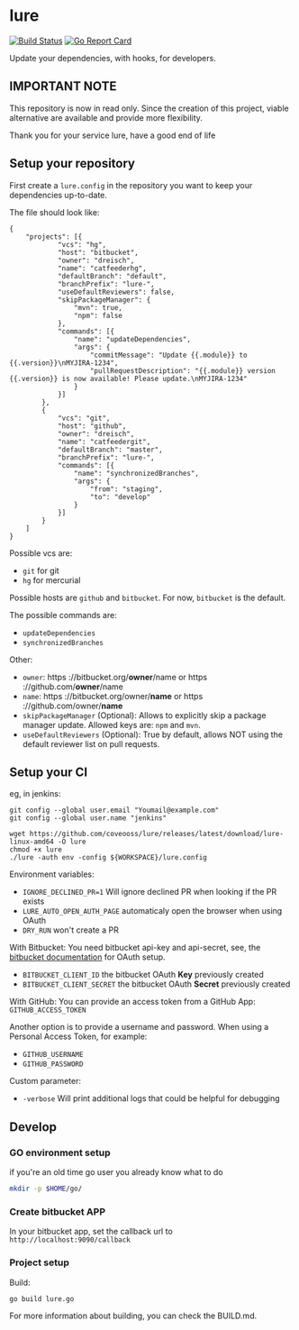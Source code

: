 # lure

[![Build Status](https://github.com/coveooss/lure/workflows/Go/badge.svg)](https://github.com/coveooss/lure/actions?query=workflow%3AGo)
[![Go Report Card](https://goreportcard.com/badge/github.com/coveooss/lure)](https://goreportcard.com/report/github.com/coveooss/lure)

Update your dependencies, with hooks, for developers.

## IMPORTANT NOTE
This repository is now in read only. Since the creation of this project, viable alternative are available and provide more flexibility.

Thank you for your service lure, have a good end of life

## Setup your repository

First create a `lure.config` in the repository you want to keep your dependencies up-to-date.

The file should look like:

```
{
    "projects": [{
            "vcs": "hg",
            "host": "bitbucket",
            "owner": "dreisch",
            "name": "catfeederhg",
            "defaultBranch": "default",
            "branchPrefix": "lure-",
            "useDefaultReviewers": false,
            "skipPackageManager": {
                "mvn": true,
                "npm": false
            },
            "commands": [{
                "name": "updateDependencies",
                "args": {
                    "commitMessage": "Update {{.module}} to {{.version}}\nMYJIRA-1234",
                    "pullRequestDescription": "{{.module}} version {{.version}} is now available! Please update.\nMYJIRA-1234"
                }
            }]
        },
        {
            "vcs": "git",
            "host": "github",
            "owner": "dreisch",
            "name": "catfeedergit",
            "defaultBranch": "master",
            "branchPrefix": "lure-",
            "commands": [{
                "name": "synchronizedBranches",
                "args": {
                    "from": "staging",
                    "to": "develop"
                }
            }]
        }
    ]
}
```

Possible vcs are:
- `git` for git
- `hg` for mercurial

Possible hosts are `github` and `bitbucket`. For now, `bitbucket` is the default.

The possible commands are:
- `updateDependencies`
- `synchronizedBranches`

Other:
- `owner`: https ://bitbucket.org/**owner**/name or https ://github.com/**owner**/name
- `name`: https ://bitbucket.org/owner/**name** or https ://github.com/owner/**name**
- `skipPackageManager` (Optional):  Allows to explicitly skip a package manager update. Allowed keys are: `npm` and `mvn`.
- `useDefaultReviewers` (Optional): True by default, allows NOT using the default reviewer list on pull requests.

## Setup your CI

eg, in jenkins:

```env
git config --global user.email "Youmail@example.com"
git config --global user.name "jenkins"

wget https://github.com/coveooss/lure/releases/latest/download/lure-linux-amd64 -O lure
chmod +x lure
./lure -auth env -config ${WORKSPACE}/lure.config

```

Environment variables:

- `IGNORE_DECLINED_PR=1` Will ignore declined PR when looking if the PR exists
- `LURE_AUTO_OPEN_AUTH_PAGE` automaticaly open the browser when using OAuth
- `DRY_RUN` won't create a PR

With Bitbucket:
You need bitbucket api-key and api-secret, see, the [bitbucket documentation](https://confluence.atlassian.com/bitbucket/oauth-on-bitbucket-cloud-238027431.html#OAuthonBitbucketCloud-OAuth2.0) for OAuth setup.

- `BITBUCKET_CLIENT_ID` the bitbucket OAuth **Key** previously created
- `BITBUCKET_CLIENT_SECRET` the bitbucket OAuth **Secret** previously created

With GitHub:
You can provide an access token from a GitHub App: `GITHUB_ACCESS_TOKEN` 

Another option is to provide a username and password. When using a Personal Access Token, for example:
- `GITHUB_USERNAME`
- `GITHUB_PASSWORD`

Custom parameter:
- `-verbose` Will print additional logs that could be helpful for debugging

## Develop

### GO environment setup

if you're an old time go user you already know what to do

```sh
mkdir -p $HOME/go/
```

### Create bitbucket APP
In your bitbucket app, set the callback url to `http://localhost:9090/callback`

### Project setup

Build:

```sh
go build lure.go
```

For more information about building, you can check the BUILD.md.
